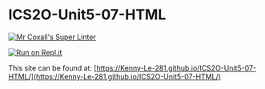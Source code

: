 # ICS2O-Unit5-07-HTML

[![Mr Coxall's Super Linter](https://github.com/Kenny-Le-281/ICS2O-Unit5-07-HTML/workflows/Mr%20Coxall's%20Super%20Linter/badge.svg)](https://github.com/Kenny-Le-281/ICS2O-Unit5-07-HTML/actions)

[![Run on Repl.it](https://repl.it/badge/github/Kenny-Le-281/ICS2O-Unit5-07-HTML)](https://repl.it/github/Kenny-Le-281/ICS2O-Unit5-07-HTML)

This site can be found at: [https://Kenny-Le-281.github.io/ICS2O-Unit5-07-HTML/](https://Kenny-Le-281.github.io/ICS2O-Unit5-07-HTML/)
